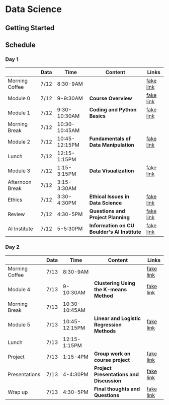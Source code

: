 # Data Science

## Getting Started

## Schedule

### Day 1
|               | Data  | Time| Content| Links |
| ------------- |------|-------| -----|-------|
| Morning Coffee| 7/12 | 8:30-9AM | | [fake link](#)|
| Module 0      | 7/12 | 9-9:30AM | **Course Overview** | [fake link](#)|
| Module 1      | 7/12 | 9:30-10:30AM | **Coding and Python Basics** | [fake link](#)|
| Morning Break | 7/12 | 10:30-10:45AM   |  |  |
| Module 2      | 7/12 | 10:45-12:15PM|**Fundamentals of Data Manipulation** | [fake link](#)|
| Lunch         | 7/12 | 12:15-1:15PM |     |  |
| Module 3      | 7/12 | 1:15-3:15PM      |   **Data Visualization** | [fake link](#) |
| Afternoon Break | 7/12 | 3:15-3:30AM   |  |  |
| Ethics        | 7/12 | 3:30-4:30PM      |    **Ethical Issues in Data Science** | [fake link](#) |
| Review        | 7/12 | 4:30-5PM     |   **Questions and Project Planning** | [fake link](#) |
| AI Institute  | 7/12 | 5-5:30PM     | **Information on CU Boulder's AI Institute** | [fake link](#) |

### Day 2
|               | Data  | Time| Content| Links |
| ------------- |------|-------| -----|-------|
| Morning Coffee| 7/13 | 8:30-9AM      | | [fake link](#)|
| Module 4      | 7/13 | 9-10:30AM     | **Clustering Using the K-means Method** | [fake link](#)|
| Morning Break | 7/13 | 10:30-10:45AM |  |  |
| Module 5      | 7/13 | 10:45-12:15PM | **Linear and Logistic Regression Methods** | [fake link](#)|
| Lunch         | 7/13 | 12:15-1:15PM  |     |  |
| Project       | 7/13 | 1:15-4PM      |   **Group work on course project** | [fake link](#) |
| Presentations | 7/13 | 4-4:30PM      |    **Project Presentations and Discussion** | [fake link](#) |
| Wrap up       | 7/13 | 4:30-5PM      |   **Final thoughts and Questions** | [fake link](#) |
